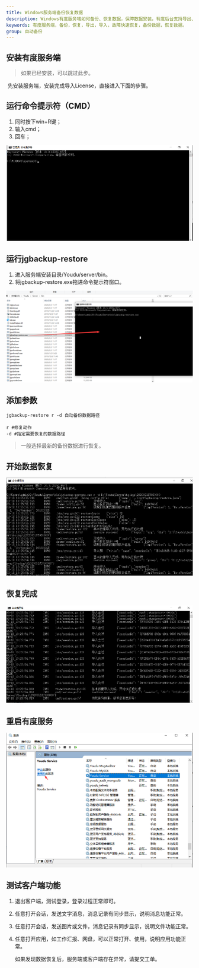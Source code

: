 ```yaml
---
title: Windows服务端备份恢复数据
description: Windows有度服务端如何备份、恢复数据，保障数据安装。有度后台支持导出、导入。备份、恢复通讯录、组织架构、会话、群组(固定群)，故障快速恢复。
keywords: 有度服务端，备份，恢复，导出，导入，故障快速恢复，备份数据，恢复数据。
group: 自动备份
---
```


## 安装有度服务端

> 如果已经安装，可以跳过此步。

​		先安装服务端，安装完成导入License，直接进入下面的步骤。

## 运行命令提示符（CMD）

1. 同时按下win+R键；
2. 输入cmd；
3. 回车；

![res/f01_00002/1584496949303.png](res/f01_00002/1584496949303.png)

## 运行jgbackup-restore

1. 进入服务端安装目录/Youdu/server/bin。
2. 将jgbackup-restore.exe拖进命令提示符窗口。

![1584497367674](res/f01_00002/1584497367674.png)

## 添加参数

```
jgbackup-restore r -d 自动备份数据路径

r #修复动作
-d #指定需要恢复的数据路径
```

> 一般选择最新的备份数据进行恢复。

## 开始数据恢复

![1584498407662](res/f01_00002/1584498407662.png)

## 恢复完成

![1584498453166](res/f01_00002/1584498453166.png)

## 重启有度服务

![1584498750927](res/f01_00002/1584498750927.png)

## 测试客户端功能

1. 退出客户端，测试登录，登录过程正常即可。

2. 任意打开会话，发送文字消息，消息记录有同步显示，说明消息功能正常。

3. 任意打开会话，发送图片或文件，消息记录有同步显示，说明文件功能正常。

4. 任意打开应用，如工作汇报、网盘，可以正常打开、使用，说明应用功能正常。

   如果发现数据恢复后，服务端或客户端存在异常，请提交工单。